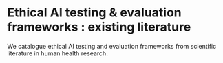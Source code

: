 # Ethical AI testing & evaluation frameworks : existing literature
We catalogue ethical AI testing and evaluation frameworks from scientific literature in human health research. 



